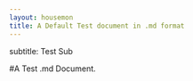 ```yaml
---
layout: housemon
title: A Default Test document in .md format
---
```



subtitle: Test Sub

#A Test .md Document.